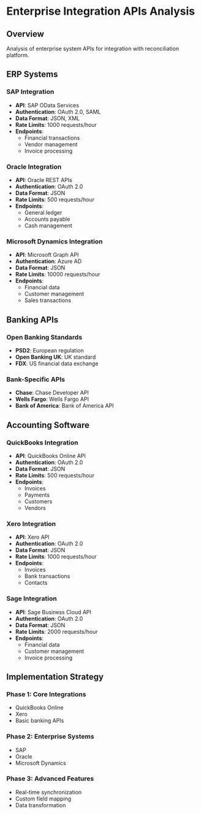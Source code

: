 # Enterprise Integration APIs Analysis

## Overview
Analysis of enterprise system APIs for integration with reconciliation platform.

## ERP Systems

### SAP Integration
- **API**: SAP OData Services
- **Authentication**: OAuth 2.0, SAML
- **Data Format**: JSON, XML
- **Rate Limits**: 1000 requests/hour
- **Endpoints**:
  - Financial transactions
  - Vendor management
  - Invoice processing

### Oracle Integration
- **API**: Oracle REST APIs
- **Authentication**: OAuth 2.0
- **Data Format**: JSON
- **Rate Limits**: 500 requests/hour
- **Endpoints**:
  - General ledger
  - Accounts payable
  - Cash management

### Microsoft Dynamics Integration
- **API**: Microsoft Graph API
- **Authentication**: Azure AD
- **Data Format**: JSON
- **Rate Limits**: 10000 requests/hour
- **Endpoints**:
  - Financial data
  - Customer management
  - Sales transactions

## Banking APIs

### Open Banking Standards
- **PSD2**: European regulation
- **Open Banking UK**: UK standard
- **FDX**: US financial data exchange

### Bank-Specific APIs
- **Chase**: Chase Developer API
- **Wells Fargo**: Wells Fargo API
- **Bank of America**: Bank of America API

## Accounting Software

### QuickBooks Integration
- **API**: QuickBooks Online API
- **Authentication**: OAuth 2.0
- **Data Format**: JSON
- **Rate Limits**: 500 requests/hour
- **Endpoints**:
  - Invoices
  - Payments
  - Customers
  - Vendors

### Xero Integration
- **API**: Xero API
- **Authentication**: OAuth 2.0
- **Data Format**: JSON
- **Rate Limits**: 1000 requests/hour
- **Endpoints**:
  - Invoices
  - Bank transactions
  - Contacts

### Sage Integration
- **API**: Sage Business Cloud API
- **Authentication**: OAuth 2.0
- **Data Format**: JSON
- **Rate Limits**: 2000 requests/hour
- **Endpoints**:
  - Financial data
  - Customer management
  - Invoice processing

## Implementation Strategy

### Phase 1: Core Integrations
- QuickBooks Online
- Xero
- Basic banking APIs

### Phase 2: Enterprise Systems
- SAP
- Oracle
- Microsoft Dynamics

### Phase 3: Advanced Features
- Real-time synchronization
- Custom field mapping
- Data transformation
